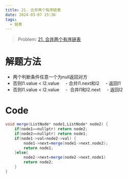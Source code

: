 ```yaml
---
title: 21. 合并两个有序链表
date: 2024-03-07 15:36
tags:
  - 链表
---
```

> Problem: [21. 合并两个有序链表](https://leetcode.cn/problems/merge-two-sorted-lists/description/)

# 解题方法
  
- 两个判断条件任意一个为null返回对方
- 否则l1.value < l2.value
    - 合并l1.next和l2
    - 返回l1
- 否则l1.value < l2.value
    -  合并l1和l2.next
    - 返回l2

# Code

```C# []
void merge(ListNode* node1,ListNode* node2) {
	if(node1==nullptr) return node2;
	if(node2==nullptr) return node1;
	if(node1->val<node2->val) {
		node1->next=merge(node1->next,node2);
		return node1;
	}else{
		node2->next=merge(node2->next,node1)
		return node2;
	}
}
```